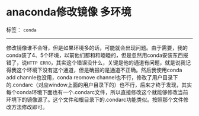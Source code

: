 ﻿# anaconda修改镜像 多环境

标签： `conda`

---

修改镜像谁不会呀，但是如果环境多的话，可能就会出现问题。由于需要，我的conda装了4、5个环境，以前他们都和和睦睦的，但是忽然用conda安装东西报错了，说`HTTP ERRO`，其实这个错误没什么，关键是他的通道有问题，就是说我记得我这个环境下没有这个通道，但是确报的是通道不正确。然后我使用conda add channle也没用，conda reomove channel也不行，修改了用户目录下的.condarc（对应window上面的用户目录下的）也不行，后来才终于发现，其实每个conda环境下面也有一个.condarc文件，所以直接修改这个就能够修改当前环境下的镜像源了。这个文件和根目录下的.condarc功能类似。按照那个文件修改方法修改即可。




